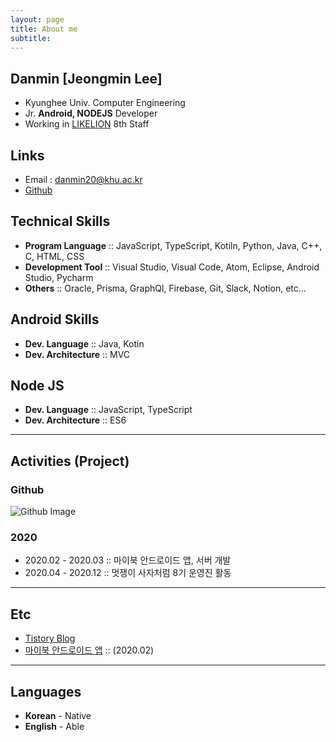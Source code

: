 ```yaml
---
layout: page
title: About me
subtitle: 
---
```


## Danmin [Jeongmin Lee]
- Kyunghee Univ. Computer Engineering
- Jr. **Android,  NODEJS** Developer
- Working in [LIKELION](https://likelion.net/) 8th Staff

## Links
- Email : danmin20@khu.ac.kr
- [Github](https://github.com/danmin20)

## Technical Skills
- **Program Language** :: JavaScript, TypeScript, Kotiln, Python, Java, C++, C, HTML, CSS
- **Development Tool** :: Visual Studio, Visual Code, Atom, Eclipse, Android Studio, Pycharm
- **Others** :: Oracle, Prisma, GraphQl, Firebase, Git, Slack, Notion, etc...

## Android Skills  

- **Dev. Language** :: Java, Kotin
- **Dev. Architecture** :: MVC

## Node JS  

- **Dev. Language** :: JavaScript, TypeScript
- **Dev. Architecture** :: ES6


-------

## Activities (Project)
### Github
![Github Image](https://ghchart.rshah.org/danmin20)
### 2020
- 2020.02 - 2020.03 :: 마이북 안드로이드 앱, 서버 개발
- 2020.04 - 2020.12 :: 멋쟁이 사자처럼 8기 운영진 활동

-------

## Etc
- [Tistory Blog](https://danminblog.tistory.com/)
- [마이북 안드로이드 앱](https://play.google.com/store/apps/details?id=com.danmin.mybook) :: (2020.02)


-------

## Languages
- **Korean** - Native
- **English** - Able

